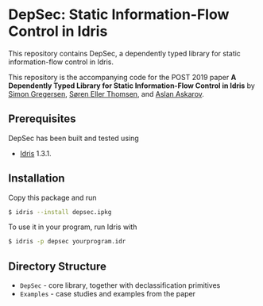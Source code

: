 # DepSec: Static Information-Flow Control in Idris

This repository contains DepSec, a dependently typed library for
static information-flow control in Idris.

This repository is the accompanying code for the POST 2019 paper **A
Dependently Typed Library for Static Information-Flow Control in
Idris** by [Simon Gregersen](http://cs.au.dk/~gregersen), [Søren Eller
Thomsen](http://cs.au.dk/~sethomsen), and [Aslan
Askarov](http://askarov.net).

## Prerequisites

DepSec has been built and tested using

* [Idris](https://www.idris-lang.org) 1.3.1.

## Installation

Copy this package and run

```bash
$ idris --install depsec.ipkg
```

To use it in your program, run Idris with

```bash
$ idris -p depsec yourprogram.idr
```

## Directory Structure

* `DepSec` - core library, together with declassification primitives
* `Examples` - case studies and examples from the paper
